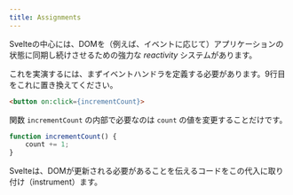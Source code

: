 ```yaml
---
title: Assignments
---
```


Svelteの中心には、DOMを（例えば、イベントに応じて）アプリケーションの状態に同期し続けさせるための強力な *reactivity* システムがあります。

これを実演するには、まずイベントハンドラを定義する必要があります。9行目をこれに置き換えてください。

```html
<button on:click={incrementCount}>
```

関数 `incrementCount` の内部で必要なのは `count` の値を変更することだけです。

```js
function incrementCount() {
	count += 1;
}
```

Svelteは、DOMが更新される必要があることを伝えるコードをこの代入に取り付け（instrument）ます。
